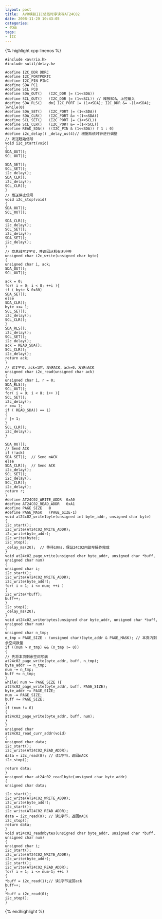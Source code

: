 ```yaml
---
layout: post
title:  AVR模拟IIC总线时序读写AT24C02
date: 2008-11-20 10:43:05
categories:
- 代码
tags:
- IIC
---
```

    
{% highlight cpp linenos %}

    #include <avr/io.h>
    #include <util/delay.h>
     
    #define I2C_DDR DDRC
    #define I2C_PORTPORTC
    #define I2C_PIN PINC
    #define SDA PC1
    #define SCL PC0
    #define SDA_OUT()   (I2C_DDR |= (1<<SDA))
    #define SCL_OUT()   (I2C_DDR |= (1<<SCL)) // 释放SDA，上拉输入
    #define SDA_RLS()   do{ I2C_PORT |= (1<<SDA); I2C_DDR &= ~(1<<SDA); }while(0)   
    #define SDA_SET()   (I2C_PORT |= (1<<SDA))
    #define SDA_CLR()   (I2C_PORT &= ~(1<<SDA))
    #define SCL_SET()   (I2C_PORT |= (1<<SCL))
    #define SCL_CLR()   (I2C_PORT &= ~(1<<SCL))
    #define READ_SDA()  ((I2C_PIN & (1<<SDA)) ? 1 : 0)
    #define i2c_delay() _delay_us(4)// 根据系统时钟进行调整
    // 发送起始信号
    void i2c_start(void)
    {
    SDA_OUT();
    SCL_OUT();
    
    SDA_SET();
    SCL_SET();
    i2c_delay();
    SDA_CLR();
    i2c_delay();
    SCL_CLR();
    }
    // 发送停止信号
    void i2c_stop(void)
    {
    SDA_OUT();
    SCL_OUT();
    
    SDA_CLR();
    i2c_delay();
    SCL_SET();
    i2c_delay();
    SDA_SET();
    i2c_delay();
    }
    // 向总线写1字节，并返回从机有无应答
    unsigned char i2c_write(unsigned char byte)
    {
    unsigned char i, ack;
    SDA_OUT();
    SCL_OUT();
    
    ack = 0;
    for( i = 0; i < 8; ++i ){
    if ( byte & 0x80)
    SDA_SET();
    else
    SDA_CLR();
    byte <<= 1;
    SCL_SET();
    i2c_delay();
    SCL_CLR();
    }
    SDA_RLS();
    i2c_delay();
    SCL_SET();
    i2c_delay();
    ack = READ_SDA();
    SCL_CLR();
    i2c_delay();
    return ack;
    }
    // 读1字节，ack=1时，发送ACK，ack=0，发送nACK
    unsigned char i2c_read(unsigned char ack)
    {
    unsigned char i, r = 0;
    SDA_RLS();
    SCL_OUT();
    for( i = 0; i < 8; i++ ){
    SCL_SET();
    i2c_delay();
    r <<= 1;
    if ( READ_SDA() == 1)
    {
    r |= 1;
    }
    SCL_CLR();
    i2c_delay();
    }
    
    SDA_OUT();
    // Send ACK
    if (!ack)
    SDA_SET();  // Send nACK
    else
    SDA_CLR();  // Send ACK
    i2c_delay();
    SCL_SET();
    i2c_delay();
    SCL_CLR();
    i2c_delay();
    return r;
    }
    #define AT24C02_WRITE_ADDR  0xA0
    #define AT24C02_READ_ADDR   0xA1
    #define PAGE_SIZE   8
    #define PAGE_MASK   (PAGE_SIZE-1)
    void at24c02_write1byte(unsigned int byte_addr, unsigned char byte)
    {
    i2c_start();
    i2c_write(AT24C02_WRITE_ADDR);
    i2c_write(byte_addr);
    i2c_write(byte);
    i2c_stop();
    _delay_ms(20);  // 等待10ms，保证24C02内部写操作完成
    }
    void at24c02_page_write(unsigned char byte_addr, unsigned char *buff, unsigned char num)
    {
    unsigned char i;
    i2c_start();
    i2c_write(AT24C02_WRITE_ADDR);
    i2c_write(byte_addr);
    for( i = 1; i <= num; ++i )
    {
    i2c_write(*buff);
    buff++;
    }
    i2c_stop();
    _delay_ms(20);
    }
    void at24c02_writenbytes(unsigned char byte_addr, unsigned char *buff, unsigned char num)
    {
    unsigned char n_tmp;
    n_tmp = PAGE_SIZE - (unsigned char)(byte_addr & PAGE_MASK); // 本页内剩余空间数量
    if ((num > n_tmp) && (n_tmp != 0))
    {
    // 先将本页剩余空间写满
    at24c02_page_write(byte_addr, buff, n_tmp);
    byte_addr += n_tmp;
    num -= n_tmp;
    buff += n_tmp;
    }
    while( num >= PAGE_SIZE ){
    at24c02_page_write(byte_addr, buff, PAGE_SIZE);
    byte_addr += PAGE_SIZE;
    num -= PAGE_SIZE;
    buff += PAGE_SIZE;
    }
    if (num != 0)
    {
    at24c02_page_write(byte_addr, buff, num);
    }
    }
    unsigned char 
    at24c02_read_curr_addr(void)
    {
    unsigned char data;
    i2c_start();
    i2c_write(AT24C02_READ_ADDR);
    data = i2c_read(0); // 读1字节，返回nACK
    i2c_stop();
    
    return data;
    }
    unsigned char at24c02_read1byte(unsigned char byte_addr)
    {
    unsigned char data;
    
    i2c_start();
    i2c_write(AT24C02_WRITE_ADDR);
    i2c_write(byte_addr);
    i2c_start();
    i2c_write(AT24C02_READ_ADDR);
    data = i2c_read(0); // 读1字节，返回nACK
    i2c_stop();
    return data;
    }
    void at24c02_readnbytes(unsigned char byte_addr, unsigned char *buff, unsigned char num)
    {
    unsigned char i;
    i2c_start();
    i2c_write(AT24C02_WRITE_ADDR);
    i2c_write(byte_addr);
    i2c_start();
    i2c_write(AT24C02_READ_ADDR);
    for( i = 1; i <= num-1; ++i )
    {
    *buff = i2c_read(1);// 读1字节返回ack
    buff++;
    }
    *buff = i2c_read(0);
    i2c_stop();
    }

{% endhighlight %}
